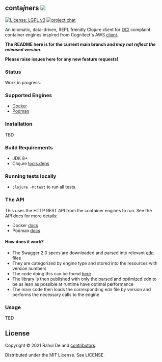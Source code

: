 ## conta*j*ners [![](https://github.com/lispyclouds/contajners/workflows/Tests/badge.svg)](https://github.com/lispyclouds/contajners/actions?query=workflow%3ATests)

[![License: LGPL v3](https://img.shields.io/badge/license-MIT-blue.svg?style=flat)](https://choosealicense.com/licenses/mit/)
[![project chat](https://img.shields.io/badge/slack-join_chat-brightgreen.svg)](https://clojurians.slack.com/messages/C0PME9N9X)

An idiomatic, data-driven, REPL friendly Clojure client for [OCI](https://opencontainers.org/) complaint container engines inspired from Cognitect's AWS [client](https://github.com/cognitect-labs/aws-api).

**The README here is for the current main branch and _may not reflect the released version_.**

**Please raise issues here for any new feature requests!**

### Status
Work in progress.

### Supported Engines
- [Docker](https://www.docker.com/)
- [Podman](https://podman.io/)

### Installation
TBD

### Build Requirements
- JDK 8+
- Clojure [tools.deps](https://clojure.org/guides/getting_started)

### Running tests locally
- `clojure -M:test` to run all tests.

### The API
This uses the HTTP REST API from the container engines to run. See the API docs for more details:
- Docker [docs](https://docs.docker.com/engine/api/)
- Podman [docs](https://docs.podman.io/en/latest/Reference.html)

#### How does it work?
- The Swagger 2.0 specs are downloaded and parsed into relevant [edn](https://github.com/edn-format/edn) files
- They are categorized by engine type and stored into the resources with version numbers
- The code doing this can be found [here](https://github.com/lispyclouds/contajners/blob/main/fetch_api/main.clj)
- The library is then published with only the parsed and optimized edn to be as lean as possible at runtime have optimal performance
- The main code then loads the corresponding edn file by version and performs the necessary calls to the engine

### Usage
TBD

## License

Copyright © 2021 Rahul De and [contributors](https://github.com/lispyclouds/contajners/graphs/contributors).

Distributed under the MIT License. See LICENSE.
